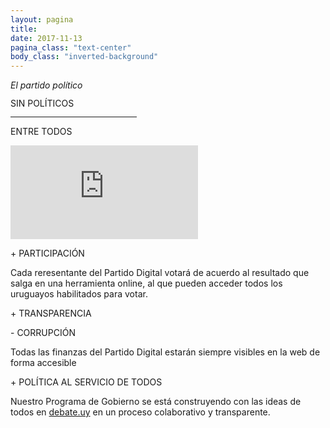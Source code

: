 ```yaml
---
layout: pagina
title:
date: 2017-11-13
pagina_class: "text-center"
body_class: "inverted-background"
---
```


<p class="display-4"><em>El partido político</em></p>
<p class="display-1 font-weight-bold text-primary" style="line-height: 1;">SIN POLÍTICOS</p>
<hr style="width: 40%; border-color: #ffffff; border-width: 5px;">
<p class="display-1 font-weight-bold text-primary">ENTRE TODOS</p>

<div class="embed-responsive embed-responsive-16by9">
    <iframe src="https://www.youtube.com/embed/UNaA9mKpKQg" frameborder="0" gesture="media" allowfullscreen=""></iframe>
</div>

<p class="display-3 font-weight-bold text-primary pt-2">+ PARTICIPACIÓN</p>

<p class="h2">Cada reresentante del Partido Digital votará de acuerdo al resultado que salga en una herramienta online, al que pueden acceder todos los uruguayos habilitados para votar.</p>

<p class="display-3 font-weight-bold text-primary">+ TRANSPARENCIA</p>
<p class="display-3 font-weight-bold text-primary">- CORRUPCIÓN</p>

<p class="h2">Todas las finanzas del Partido Digital estarán siempre visibles en la web de forma accesible</p>

<p class="display-3 font-weight-bold text-primary">+ POLÍTICA AL SERVICIO DE TODOS</p>

<p class="h2">Nuestro Programa de Gobierno se está construyendo con las ideas de todos en <a href="http://debate.uy">debate.uy</a> en un proceso colaborativo y transparente.</p>